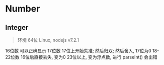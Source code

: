 # Number

## Integer
> 环境 64位 Linux, nodejs v7.2.1

16位数 可以正确显示
17位数 17位上开始失准; 然后归双; 然后舍入, 17位为0
18-22位数 16位后直接丢失, 变为0
23位以上, 变为浮点数, 进行 parseInt() 会出错
